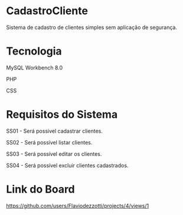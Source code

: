 # CadastroCliente

Sistema de cadastro de clientes simples sem aplicação de segurança.

# Tecnologia

MySQL Workbench 8.0

PHP

CSS

# Requisitos do Sistema
SS01 - Será possivel cadastrar clientes.

SS02 - Será possível listar clientes.

SS03 - Será possível editar os clientes.

SS04 - Será possível excluir clientes cadastrados.

# Link do Board

https://github.com/users/Flaviodezzotti/projects/4/views/1
